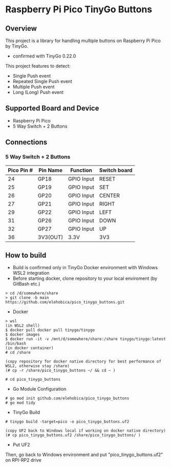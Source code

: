# Raspberry Pi Pico TinyGo Buttons
## Overview
This project is a library for handling multiple buttons on Raspberry Pi Pico by TinyGo.
* confirmed with TinyGo 0.22.0

This project features to detect:
* Single Push event
* Repeated Single Push event
* Multiple Push event
* Long (Long) Push event

## Supported Board and Device
* Raspberry Pi Pico
* 5 Way Switch + 2 Buttons

## Connections
### 5 Way Switch + 2 Buttons
| Pico Pin # | Pin Name | Function | Switch board |
----|----|----|----
| 24 | GP18 | GPIO Input | RESET |
| 25 | GP19 | GPIO Input | SET |
| 26 | GP20 | GPIO Input | CENTER |
| 27 | GP21 | GPIO Input | RIGHT |
| 29 | GP22 | GPIO Input | LEFT |
| 31 | GP26 | GPIO Input | DOWN |
| 32 | GP27 | GPIO Input | UP |
| 36 | 3V3(OUT) | 3.3V | 3V3 |

## How to build
* Build is confirmed only in TinyGo Docker environment with Windows WSL2 integration
* Before starting docker, clone repository to your local enviroment (by GitBash etc.)
```
> cd /d/somewhere/share
> git clone -b main https://github.com/elehobica/pico_tinygo_buttons.git
```

* Docker
```
> wsl
(in WSL2 shell)
$ docker pull docker pull tinygo/tinygo
$ docker images
$ docker run -it -v /mnt/d/somewhere/share:/share tinygo/tinygo:latest /bin/bash
(in docker container)
# cd /share

(copy repository for docker native directory for best performance of WSL2, otherwise stay /share)
(# cp -r /share/pico_tinygo_buttons ~/ && cd ~ )

# cd pico_tinygo_buttons
```

* Go Module Configuration
```
# go mod init github.com/elehobica/pico_tinygo_buttons
# go mod tidy
```

* TinyGo Build
```
# tinygo build -target=pico -o pico_tinygo_buttons.uf2

(copy UF2 back to Windows local if working on docker native directory)
(# cp pico_tinygo_buttons.uf2 /share/pico_tinygo_buttons/ )
```

* Put UF2 

Then, go back to Windows environment and put "pico_tinygo_buttons.uf2" on RPI-RP2 drive